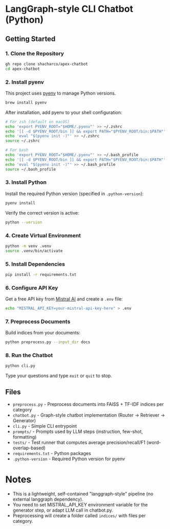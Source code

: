 # LangGraph-style CLI Chatbot (Python)

## Getting Started

### 1. Clone the Repository

```bash
gh repo clone shacharco/apex-chatbot
cd apex-chatbot
```

### 2. Install pyenv

This project uses [pyenv](https://github.com/pyenv/pyenv) to manage Python versions.

```bash
brew install pyenv
```

After installation, add pyenv to your shell configuration:

```bash
# For zsh (default on macOS)
echo 'export PYENV_ROOT="$HOME/.pyenv"' >> ~/.zshrc
echo '[[ -d $PYENV_ROOT/bin ]] && export PATH="$PYENV_ROOT/bin:$PATH"' >> ~/.zshrc
echo 'eval "$(pyenv init -)"' >> ~/.zshrc
source ~/.zshrc

# For bash
echo 'export PYENV_ROOT="$HOME/.pyenv"' >> ~/.bash_profile
echo '[[ -d $PYENV_ROOT/bin ]] && export PATH="$PYENV_ROOT/bin:$PATH"' >> ~/.bash_profile
echo 'eval "$(pyenv init -)"' >> ~/.bash_profile
source ~/.bash_profile
```

### 3. Install Python

Install the required Python version (specified in `.python-version`):

```bash
pyenv install
```

Verify the correct version is active:

```bash
python --version
```

### 4. Create Virtual Environment

```bash
python -m venv .venv
source .venv/bin/activate
```

### 5. Install Dependencies

```bash
pip install -r requirements.txt
```

### 6. Configure API Key

Get a free API key from [Mistral AI](https://mistral.ai) and create a `.env` file:

```bash
echo "MISTRAL_API_KEY=your-mistral-api-key-here" > .env
```

### 7. Preprocess Documents

Build indices from your documents:

```bash
python preprocess.py --input_dir docs
```

### 8. Run the Chatbot

```bash
python cli.py
```

Type your questions and type `exit` or `quit` to stop.

## Files

- `preprocess.py` - Preprocess documents into FAISS + TF-IDF indices per category
- `chatbot.py` - Graph-style chatbot implementation (Router → Retriever → Generator)
- `cli.py` - Simple CLI entrypoint
- `prompts/` - Prompts used by LLM steps (instruction, few-shot, formatting)
- `tests/` - Test runner that computes average precision/recall/F1 (word-overlap-based)
- `requirements.txt` - Python packages
- `.python-version` - Required Python version for pyenv

# Notes

- This is a lightweight, self-contained "langgraph-style" pipeline (no external langgraph dependency).
- You need to set MISTRAL_API_KEY environment variable for the generator step, or adapt LLM call in chatbot.py.
- Preprocessing will create a folder called `indices/` with files per category.

